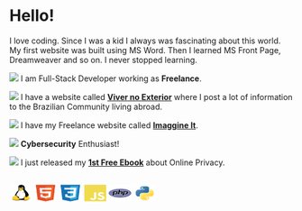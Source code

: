 <h1>Hello!</h1>

<p>I love coding. Since I was a kid I always was fascinating about this world. My first website was built using MS Word. Then I learned MS Front Page, Dreamweaver and so on. I never stopped learning.</p>

<p><img src="https://github.com/user-attachments/assets/f89a7a45-6ca9-4393-b5a3-3878304bab46" width="20px">  I am Full-Stack Developer working as <strong>Freelance</strong>.</p>

<p><img src="https://github.com/user-attachments/assets/f3352ad1-c8ec-4009-87ba-d37097315bc6" width="20px">  I have a website called <strong><a href="http://www.vivernoexterior.com" target="_blank">Viver no Exterior</a></strong> where I post a lot of information to the Brazilian Community living abroad.</p>

<p><img src="https://github.com/user-attachments/assets/f11c9f28-4d7c-4707-92be-dc1d5ac9fc14" width="20px">  I have my Freelance website called <strong><a href="http://www.imaggineit.com" target="_blank">Imaggine It</a></strong>.</p>

<p><img src="https://github.com/user-attachments/assets/022fcd9a-2515-4279-b37e-9754117a2ecf" width="20px">  <strong>Cybersecurity</strong> Enthusiast!</p>

<p><img src="https://github.com/user-attachments/assets/78ad7cca-0ba0-4fb7-ba01-c9fc72c35706" width="20px">  I just released my <strong><a href="https://l.instagram.com/?u=https%3A%2F%2Fbuff.ly%2F412tGBk%3Ffbclid%3DPAZXh0bgNhZW0CMTEAAaYN_Vf-_vLXFfXA_g7L9DPhlGwpfYgHtTN0NVePQAX_pQ95Lo9LJ9ef7o0_aem_H6rGGIggaz8wGNLQv_Pf-w&e=AT3_e5IYl7EFzEJlfH-hFEKLdy2KuoZKEQAY7QWT5QyGVfGV7ktk6HhcGQRbHSqoLA-4ZJ9jrx8sxHRezZFLRrTkwq_4BW7G74lgadYCTwwjZ3buDqUpkg">1st Free Ebook</a></strong> about Online Privacy.</p>

<div style="display: inline_block"><br>
  <img align="center" height="30" width="40" src="https://raw.githubusercontent.com/devicons/devicon/master/icons/linux/linux-original.svg">
  <img align="center" height="30" width="40" src="https://raw.githubusercontent.com/devicons/devicon/master/icons/html5/html5-original.svg">
  <img align="center" height="30" width="40" src="https://raw.githubusercontent.com/devicons/devicon/master/icons/css3/css3-original.svg">
  <img align="center" height="30" width="40" src="https://raw.githubusercontent.com/devicons/devicon/master/icons/javascript/javascript-plain.svg">
  <img align="center" height="30" width="40" src="https://raw.githubusercontent.com/devicons/devicon/master/icons/php/php-original.svg">
  <img align="center" height="30" width="40" src="https://raw.githubusercontent.com/devicons/devicon/master/icons/python/python-original.svg">
</div>
